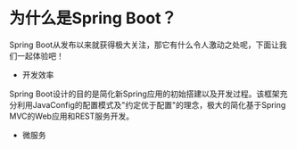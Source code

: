 为什么是Spring Boot？
==================

Spring Boot从发布以来就获得极大关注，那它有什么令人激动之处呢，下面让我们一起体验吧！

* 开发效率

Spring Boot设计的目的是简化新Spring应用的初始搭建以及开发过程。该框架充分利用JavaConfig的配置模式及"约定优于配置"的理念，极大的简化基于Spring MVC的Web应用和REST服务开发。


* 微服务
